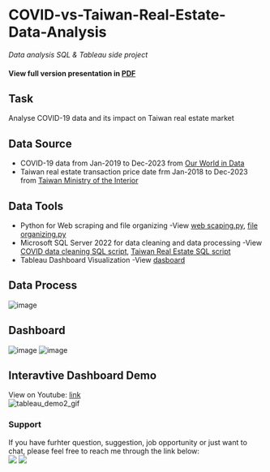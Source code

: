 # COVID-vs-Taiwan-Real-Estate-Data-Analysis
*Data analysis SQL &amp; Tableau side project*
#### View full version presentation in [PDF](https://github.com/MichaelLTsai/COVID-vs-Taiwan-Real-Estate-Data-Analysis/blob/b114b8b8bc7b980598adab3d524e49e0ffe06b79/COVID%20vs%20Taiwan%20Real%20Estate%20Portfolio%20Presentation.pdf)  
  

## Task
Analyse COVID-19 data and its impact on Taiwan real estate market

## Data Source
- COVID-19 data from Jan-2019 to Dec-2023 from [Our World in Data](https://ourworldindata.org/covid-cases)
- Taiwan real estate transaction price date frm Jan-2018 to Dec-2023 from [Taiwan Ministry of the Interior](https://lvr.land.moi.gov.tw/)

## Data Tools
- Python for Web scraping and file organizing -View [web scaping.py](https://github.com/MichaelLTsai/COVID-vs-Taiwan-Real-Estate-Data-Analysis/blob/62b96656b3eba25b0eeba8d15aa5ca4a15ffb748/Taiwan%20Real%20State%20Data%20,%20Pyhton,%20SQL%20script/Taiwan%20Real%20State%20Price%20Scraping.py), [file organizing.py](https://github.com/MichaelLTsai/COVID-vs-Taiwan-Real-Estate-Data-Analysis/blob/62b96656b3eba25b0eeba8d15aa5ca4a15ffb748/Taiwan%20Real%20State%20Data%20,%20Pyhton,%20SQL%20script/Taiwan%20Real%20State%20Price%20Scraping.py)
- Microsoft SQL Server 2022 for data cleaning and data processing -View [COVID data cleaning SQL script](https://github.com/MichaelLTsai/COVID-vs-Taiwan-Real-Estate-Data-Analysis/blob/62b96656b3eba25b0eeba8d15aa5ca4a15ffb748/COVID%20new%20case%20dataset%20and%20SQL%20script/COVID%20Portfolio%20Project.sql), [Taiwan Real Estate SQL script](https://github.com/MichaelLTsai/COVID-vs-Taiwan-Real-Estate-Data-Analysis/blob/62b96656b3eba25b0eeba8d15aa5ca4a15ffb748/Taiwan%20Real%20State%20Data%20,%20Pyhton,%20SQL%20script/taiwan_real_state_smss_v2.sql)
- Tableau Dashboard Visualization -View [dasboard](https://public.tableau.com/views/COVIDimpactonTaiwanRealEstate/Summary?:language=en-US&:display_count=n&:origin=viz_share_link)

## Data Process
![image](https://user-images.githubusercontent.com/108915606/219456182-7359354d-7bbc-4894-91a1-c04b62740a60.png)


## Dashboard
![image](https://user-images.githubusercontent.com/108915606/219456414-da935a00-977e-424a-a221-54f7dc8855b2.png)
![image](https://user-images.githubusercontent.com/108915606/219456639-7614f6f7-b515-4bdf-a0d1-4d4e0359210e.png)

## Interavtive Dashboard Demo
View on Youtube: [link](https://www.youtube.com/watch?app=desktop&v=1kS9MsH-97M&feature=youtu.be&ab_channel=%E9%9C%96%E8%94%A1)  
![tableau_demo2_gif](https://user-images.githubusercontent.com/108915606/219456685-1cc7cf13-ffc7-4bf6-82c9-237c5dbd1a5f.gif)


### Support 
If you have furhter question, suggestion, job opportunity or just want to chat, please feel free to reach me through the link below:  
[<img src="https://img.shields.io/badge/LinkedIn-0077B5?style=for-the-badge&logo=linkedin&logoColor=white" />](https://www.linkedin.com/in/michael-tsai-37b8b2136/)
[<img src="https://img.shields.io/badge/Tableau-E97627?style=for-the-badge&logo=Tableau&logoColor=white" /> ](https://public.tableau.com/app/profile/michael.tsai7198)
